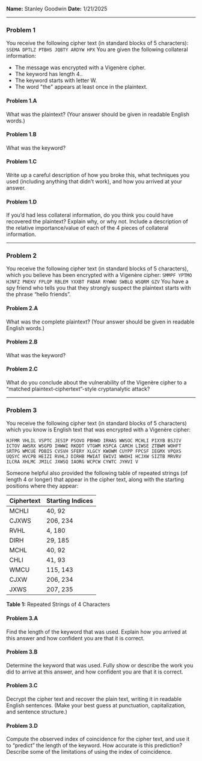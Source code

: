 **Name:** Stanley Goodwin
**Date:** 1/21/2025

---
### Problem 1
You receive the following cipher text (in standard blocks of 5 characters):
`SSEMA DPTLZ PTBHS JQBTY ARDYW HPX`
You are given the following collateral information:
 - The message was encrypted with a Vigenère cipher.
 - The keyword has length 4..
 - The keyword starts with letter W.
 - The word "the" appears at least once in the plaintext.
#### Problem 1.A
What was the plaintext? (Your answer should be given in readable English words.)
#### Problem 1.B
What was the keyword?
#### Problem 1.C
Write up a careful description of how you broke this, what techniques you used (including anything that didn’t work), and how you arrived at your answer.
#### Problem 1.D
If you’d had less collateral information, do you think you could have recovered the plaintext? Explain why, or why not. Include a description of the relative importance/value of each of the 4 pieces of collateral information.

---
### Problem 2
You receive the following cipher text (in standard blocks of 5 characters), which you believe has been encrypted with a Vigenère cipher:
`SMMPF YPTMO HJNFZ PNEKV FPLQP RBLEM YXXBT PABAR RYWWU SWBLQ WSQRM GZV`
You have a spy friend who tells you that they strongly suspect the plaintext starts with the phrase “hello friends”.
#### Problem 2.A
What was the complete plaintext? (Your answer should be given in readable English words.)
#### Problem 2.B
What was the keyword?
#### Problem 2.C
What do you conclude about the vulnerability of the Vigenère cipher to a “matched plaintext-ciphertext”-style cryptanalytic attack?

---
### Problem 3
You receive the following cipher text (in standard blocks of 5 characters) which you know is English text that was encrypted with a Vigenère cipher:
```
HJFMR VHLIL VSPTC JESIP PSOVO PBHWD IRHAS WWSOC MCHLI PIXYB BSJIV ICTOV AWSRX WSGPD IHWWI RKDDT VTGWM KSPCA CAMCH LIWSE ZTBWM WOHFT SRTPG WMCUE PDBIS CVSVH SFERY XLGCY KWOWM CUYPP FPCSF IEGMX VPQXS UQSYC HVCPB HEIZI RVHLJ DIRHB MWIAT EWIVI WWOHI HCJXW SIZTB MRVRV ILCRA XHLMC JMILC JXWSQ IAORG WCPCW CYWTC JYHVI V
```
Someone helpful also provided the following table of repeated strings (of length 4 or longer) that appear in the cipher text, along with the starting positions where they appear:

| Ciphertext | Starting Indices |
| ---------- | ---------------- |
| MCHLI      | 40, 92           |
| CJXWS      | 206, 234         |
| RVHL       | 4, 180           |
| DIRH       | 29, 185          |
| MCHL       | 40, 92           |
| CHLI       | 41, 93           |
| WMCU       | 115, 143         |
| CJXW       | 206, 234         |
| JXWS       | 207, 235         |
**Table 1:** Repeated Strings of 4 Characters
#### Problem 3.A
Find the length of the keyword that was used. Explain how you arrived at this answer and how confident you are that it is correct.
#### Problem 3.B
Determine the keyword that was used. Fully show or describe the work you did to arrive at this answer, and how confident you are that it is correct.
#### Problem 3.C
Decrypt the cipher text and recover the plain text, writing it in readable English sentences. (Make your best guess at punctuation, capitalization, and sentence structure.)
#### Problem 3.D
Compute the observed index of coincidence for the cipher text, and use it to “predict” the length of the keyword. How accurate is this prediction? Describe some of the limitations of using the index of coincidence.